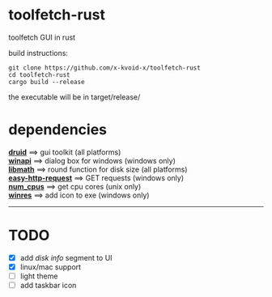 # toolfetch-rust
toolfetch GUI in rust

build instructions:  
```
git clone https://github.com/x-kvoid-x/toolfetch-rust
cd toolfetch-rust
cargo build --release
```
the executable will be in target/release/  

# dependencies
[**druid**](https://docs.rs/num_cpus/latest/num_cpus/index.html)            ==> gui toolkit                  (all platforms)  
[**winapi**](https://docs.rs/winapi/0.3.9/winapi/)             ==> dialog box for windows       (windows only)  
[**libmath**](https://docs.rs/libmath/0.2.1/math/)            ==> round function for disk size (all platforms)  
[**easy-http-request**](https://docs.rs/easy-http-request/0.2.12/easy_http_request/)  ==> GET requests                 (windows only)  
[**num_cpus**](https://docs.rs/num_cpus/1.13.1/num_cpus/)           ==> get cpu cores                (unix only)  
[**winres**](https://docs.rs/winres/0.1.12/winres/)             ==> add icon to exe              (windows only)  

---  
# TODO  
- [x] add *disk info* segment to UI  
- [x] linux/mac support
- [ ] light theme
- [ ] add taskbar icon
